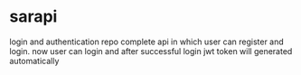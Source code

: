 # sarapi
login and authentication repo
complete api in which user can register and login.
now user can login and after successful login jwt token will generated automatically
